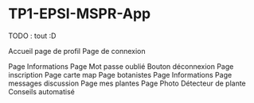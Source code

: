 # TP1-EPSI-MSPR-App


TODO : tout :D

Accueil 
page de profil 
Page de connexion 

Page Informations 
Page Mot passe oublié 
Bouton déconnexion 
Page inscription 
Page carte map 
Page botanistes 
Page Informations 
Page messages 
discussion 
Page mes plantes 
Page Photo Détecteur de plante 
Conseils automatisé 
